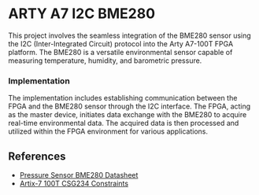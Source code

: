 # ARTY A7 I2C BME280

This project involves the seamless integration of the BME280 sensor using the I2C (Inter-Integrated Circuit) protocol into the Arty A7-100T FPGA platform. The BME280 is a versatile environmental sensor capable of measuring temperature, humidity, and barometric pressure.

### Implementation

The implementation includes establishing communication between the FPGA and the BME280 sensor through the I2C interface. The FPGA, acting as the master device, initiates data exchange with the BME280 to acquire real-time environmental data. The acquired data is then processed and utilized within the FPGA environment for various applications.

## References

- [Pressure Sensor BME280 Datasheet](https://www.mouser.com/datasheet/2/783/BST-BME280-DS002-1509607.pdf)
- [Artix-7 100T CSG234 Constraints](https://github.com/Digilent/digilent-xdc/blob/master/Arty-A7-100-Master.xdc)
